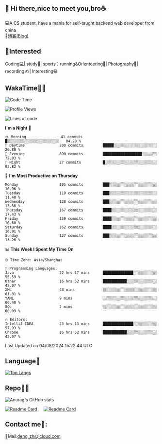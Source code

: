 👋 Hi there,nice to meet you,bro☕
---
💻A CS student, have a mania for self-taught backend web developer from china   
📌[博客(Blog)](https://github.com/HealUP/MyBlog)

 <!-- waka-box start -->
 <!-- waka-box end -->
 
🧲**Interested**
--
Coding💻| study📖| sports：running&Orienteering🏃‍| Photography📸| recording✍️| Interesting😁

WakaTime👨‍💻
---
<!--START_SECTION:waka-->
![Code Time](http://img.shields.io/badge/Code%20Time-1%2C621%20hrs%2031%20mins-blue)

![Profile Views](http://img.shields.io/badge/Profile%20Views-0-blue)

![Lines of code](https://img.shields.io/badge/From%20Hello%20World%20I%27ve%20Written-205.0%20thousand%20lines%20of%20code-blue)

**I'm a Night 🦉** 

```text
🌞 Morning                41 commits          █░░░░░░░░░░░░░░░░░░░░░░░░   04.28 % 
🌆 Daytime                200 commits         █████░░░░░░░░░░░░░░░░░░░░   20.88 % 
🌃 Evening                690 commits         ██████████████████░░░░░░░   72.03 % 
🌙 Night                  27 commits          █░░░░░░░░░░░░░░░░░░░░░░░░   02.82 % 
```
📅 **I'm Most Productive on Thursday** 

```text
Monday                   105 commits         ███░░░░░░░░░░░░░░░░░░░░░░   10.96 % 
Tuesday                  110 commits         ███░░░░░░░░░░░░░░░░░░░░░░   11.48 % 
Wednesday                128 commits         ███░░░░░░░░░░░░░░░░░░░░░░   13.36 % 
Thursday                 167 commits         ████░░░░░░░░░░░░░░░░░░░░░   17.43 % 
Friday                   159 commits         ████░░░░░░░░░░░░░░░░░░░░░   16.60 % 
Saturday                 162 commits         ████░░░░░░░░░░░░░░░░░░░░░   16.91 % 
Sunday                   127 commits         ███░░░░░░░░░░░░░░░░░░░░░░   13.26 % 
```


📊 **This Week I Spent My Time On** 

```text
🕑︎ Time Zone: Asia/Shanghai

💬 Programming Languages: 
Java                     22 hrs 17 mins      ██████████████░░░░░░░░░░░   55.59 % 
Other                    16 hrs 52 mins      ███████████░░░░░░░░░░░░░░   42.07 % 
XML                      43 mins             ░░░░░░░░░░░░░░░░░░░░░░░░░   01.81 % 
YAML                     9 mins              ░░░░░░░░░░░░░░░░░░░░░░░░░   00.40 % 
SQL                      2 mins              ░░░░░░░░░░░░░░░░░░░░░░░░░   00.09 % 

🔥 Editors: 
IntelliJ IDEA            23 hrs 13 mins      ██████████████░░░░░░░░░░░   57.93 % 
Chrome                   16 hrs 52 mins      ███████████░░░░░░░░░░░░░░   42.07 % 
```


 Last Updated on 04/08/2024 15:22:44 UTC
<!--END_SECTION:waka-->

Language🚀
---
[![Top Langs](https://github-readme-stats.vercel.app/api/top-langs/?username=HealUP&layout=compact&hide_border=true)](https://github.com/HealUP)

Repo🧑‍💻
---
![Anurag's GitHub stats](https://github-readme-stats.vercel.app/api?username=HealUP&count_private=true&show_icons=true&theme=gruvbox&hide_border=true) 

[![Readme Card](https://github-readme-stats.vercel.app/api/pin/?username=HealUP&repo=InternetEy&theme=transparent)](https://github.com/HealUP/InternetEy) &emsp;
[![Readme Card](https://github-readme-stats.vercel.app/api/pin/?username=HealUP&repo=CampusExperience&theme=transparent)](https://github.com/HealUP/CampusExperience)


Contact me📱:
---
📮Mail:deng_zh@icloud.com  

